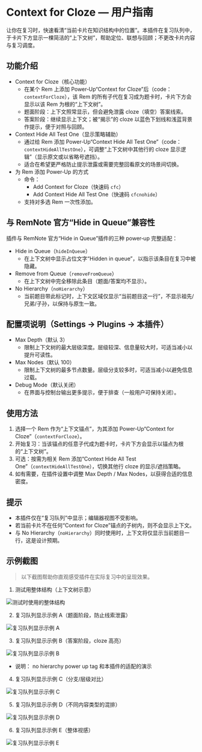 # Context for Cloze — 用户指南

让你在复习时，快速看清“当前卡片在知识结构中的位置”。本插件在复习队列中，于卡片下方显示一棵简洁的“上下文树”，帮助定位、联想与回顾；不更改卡片内容与复习调度。

## 功能介绍
- Context for Cloze（核心功能）
  - 在某个 Rem 上添加 Power‑Up“Context for Cloze”后（code：`contextForCloze`），该 Rem 的所有子代在复习成为题卡时，卡片下方会显示以该 Rem 为根的“上下文树”。
  - 题面阶段：上下文照常显示，但会避免泄露 cloze（填空）答案线索。
  - 答案阶段：继续显示上下文；被“揭示”的 cloze 以蓝色下划线和浅蓝背景作提示，便于对照与回顾。
- Context Hide All Test One（显示策略辅助）
  - 通过给 Rem 添加 Power‑Up“Context Hide All Test One”（code：`contextHideAllTestOne`），可调整“上下文树中其他行的 cloze 显示逻辑”（显示原文或以省略号遮挡）。
  - 适合在希望更严格防止提示泄露或需要完整回看原文的场景间切换。
- 为 Rem 添加 Power‑Up 的方式
  - 命令：
    - Add Context for Cloze（快速码 `cfc`）
    - Add Context Hide All Test One（快速码 `cfcnohide`）
  - 支持对多选 Rem 一次性添加。

## 与 RemNote 官方“Hide in Queue”兼容性
插件与 RemNote 官方“Hide in Queue”插件的三种 power‑up 完整适配：
- Hide in Queue（`hideInQueue`）
  - 在上下文树中显示占位文字“Hidden in queue”，以指示该条目在复习中被隐藏。
- Remove from Queue（`removeFromQueue`）
  - 在上下文树中完全移除此条目（题面/答案均不显示）。
- No Hierarchy（`noHierarchy`）
  - 当前题目带此标记时，上下文区域仅显示“当前题目这一行”，不显示祖先/兄弟/子孙，以保持与原生一致。

## 配置项说明（Settings → Plugins → 本插件）
- Max Depth（默认 3）
  - 限制上下文树的最大层级深度。层级较深、信息量较大时，可适当减小以提升可读性。
- Max Nodes（默认 100）
  - 限制上下文树的最多节点数量。层级分支较多时，可适当减小以避免信息过载。
- Debug Mode（默认关闭）
  - 在界面与控制台输出更多提示，便于排查（一般用户可保持关闭）。

## 使用方法
1. 选择一个 Rem 作为“上下文锚点”，为其添加 Power‑Up“Context for Cloze”（`contextForCloze`）。
2. 开始复习：当该锚点的任意子代成为题卡时，卡片下方会显示以锚点为根的“上下文树”。
3. 可选：按需为相关 Rem 添加“Context Hide All Test One”（`contextHideAllTestOne`），切换其他行 cloze 的显示/遮挡策略。
4. 如有需要，在插件设置中调整 Max Depth / Max Nodes，以获得合适的信息密度。

## 提示
- 本插件仅在“复习队列”中显示；编辑器视图不受影响。
- 若当前卡片不在任何“Context for Cloze”锚点的子树内，则不会显示上下文。
- 与 No Hierarchy（`noHierarchy`）同时使用时，上下文将仅显示当前题目一行，这是设计预期。

## 示例截图

> 以下截图帮助你直观感受插件在实际复习中的呈现效果。

1) 测试用整体结构（上下文树示意）

![测试时使用的整体结构](https://remnote-user-data.s3.amazonaws.com/zaFqKpkiElkV2UIcTnEPlt0mr09fwkG0FV52yBVdzCJR6nTH0Lb6tEEgRIFht-oEINkdrK8wJF1K3G_VjYmWu-vohCE6RwAez_wvjvR6h-WtUPvVPYpyL0V6XdaGRRlJ.jpeg?loading=false)

2) 复习队列显示示例 A（题面阶段，防止线索泄露）

![复习队列显示示例 A](https://remnote-user-data.s3.amazonaws.com/GT9Ausv726feJf22kII7MJhnGCbfhVYFCh5GMtf2mUweNpSQUHn6dtmL0GWSTHzLVnyEJtZjCthc5Rda7aIJ-0eFMO2xhOO6dLqRrvm8SfEzl3FFF3zRx9qR8c0czX5g.jpeg)

3) 复习队列显示示例 B（答案阶段，cloze 高亮）

![复习队列显示示例 B](https://remnote-user-data.s3.amazonaws.com/bXoC-aeiey70Hl_jrjmS0MCUzN82TMPYUJF8KGy9iErqMqAQ-5dGy3UdqW4xbW2ezXFZg1uCgDnM4brRKA8Y0Doz87_VLLUZRS4C7i2t4qmCwVvvi8UZHp9MOaXhutc0.jpeg?loading=false)

- 说明： no hierarchy power up tag 和本插件的适配的演示

4) 复习队列显示示例 C（分支/层级对比）

![复习队列显示示例 C](https://remnote-user-data.s3.amazonaws.com/niJfC_INpPkpidUzOw6ZbY4r7e2bIXbK9zuVoCItDPPv3wv8qVl1b25OpTY8fWGC5JRr2jUHNN9TjOaQzuQwSc2qPqRFzBZRZHEY9vCmDJs-Lux3XYfBZapnr52ZEcyV.jpeg?loading=false)

5) 复习队列显示示例 D（不同内容类型的混排）

![复习队列显示示例 D](https://remnote-user-data.s3.amazonaws.com/j_FQj9RxuQnRqFO4X3Qo64siZY_3nHxoU4vQv-Hy1Op5OcAva_IuBPFlVA1EHAsjeywgP-wBHGrBUfjv82I2V-wJ409_IdO6AOJi8w8xHdIc8DfKH9zF9pjiskwoMlyf.jpeg?loading=false)

6) 复习队列显示示例 E（整体视感）

![复习队列显示示例 E](https://remnote-user-data.s3.amazonaws.com/rSRm6AeAIG7bsA1K74po0wdLr-cfbW9mGaA_Rkdp20qY2A54-2_W8kUy2Y4mkHls_K1CLnhR57677cGcIeBPdBSz_cmpDiTDlTN91M4r184lrhjKT4_f85OUoQ7qLG4h.jpeg?loading=false)

